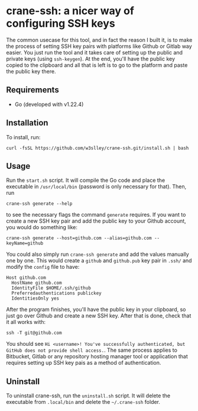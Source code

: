 # crane-ssh: a nicer way of configuring SSH keys
The common usecase for this tool, and in fact the reason I built it, is to make the process of setting SSH key pairs with platforms like Github or Gitlab way easier. You just run the tool and it takes care of setting up the public and private keys (using `ssh-keygen`). At the end, you'll have the public key copied to the clipboard and all that is left is to go to the platform and paste the public key there.

## Requirements
- Go (developed with v1.22.4)


## Installation

To install, run:
```
curl -fsSL https://github.com/w3slley/crane-ssh.git/install.sh | bash
```

## Usage
Run the `start.sh` script. It will compile the Go code and place the executable in `/usr/local/bin` (password is only necessary for that). Then, run
```
crane-ssh generate --help
```

to see the necessary flags the command `generate` requires. If you want to create a new SSH key pair and add the public key to your Github account, you would do something like:
```
crane-ssh generate --host=github.com --alias=github.com --keyName=github
```
You could also simply run `crane-ssh generate` and add the values manually one by one. This would create a `github` and `github.pub` key pair in `.ssh/` and modify the `config` file to have:

```
Host github.com
  HostName github.com
  IdentityFile $HOME/.ssh/github
  Preferredauthentications publickey
  IdentitiesOnly yes
```

After the program finishes, you'll have the public key in your clipboard, so just go over Github and create a new SSH key. After that is done, check that it all works with:

```
ssh -T git@github.com
```

You should see `Hi <username>! You've successfully authenticated, but GitHub does not provide shell access.`. The same process applies to Bitbucket, Gitlab or any repository hosting manager tool or application that requires setting up SSH key pais as a method of authentication.

## Uninstall
To uninstall crane-ssh, run the `uninstall.sh` script. It will delete the executable from `.local/bin` and delete the `~/.crane-ssh` folder.
